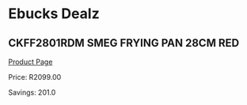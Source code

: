 
# Ebucks Dealz
## CKFF2801RDM SMEG FRYING PAN 28CM RED
[Product Page](https://www.ebucks.com/web/shop/productSelected.do?prodId=1170690229&catId=704983235)

Price: R2099.00

Savings: 201.0


	